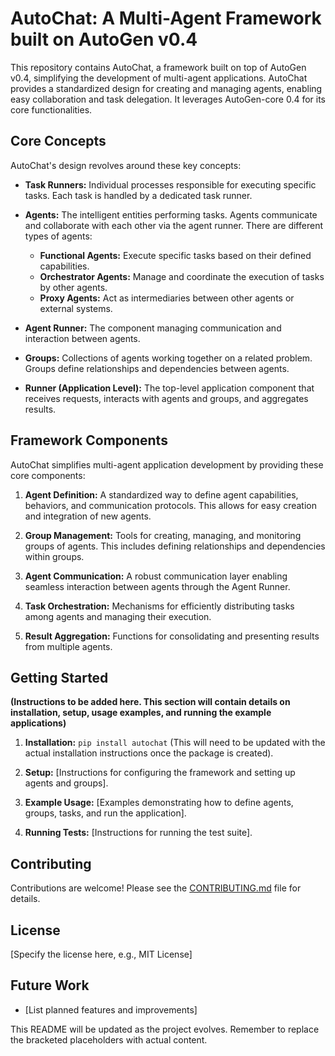 # AutoChat: A Multi-Agent Framework built on AutoGen v0.4

This repository contains AutoChat, a framework built on top of AutoGen v0.4, simplifying the development of multi-agent applications.  AutoChat provides a standardized design for creating and managing agents, enabling easy collaboration and task delegation.  It leverages AutoGen-core 0.4 for its core functionalities.

## Core Concepts

AutoChat's design revolves around these key concepts:

* **Task Runners:** Individual processes responsible for executing specific tasks. Each task is handled by a dedicated task runner.

* **Agents:**  The intelligent entities performing tasks. Agents communicate and collaborate with each other via the agent runner.  There are different types of agents:
    * **Functional Agents:** Execute specific tasks based on their defined capabilities.
    * **Orchestrator Agents:** Manage and coordinate the execution of tasks by other agents.
    * **Proxy Agents:** Act as intermediaries between other agents or external systems.

* **Agent Runner:** The component managing communication and interaction between agents.

* **Groups:** Collections of agents working together on a related problem.  Groups define relationships and dependencies between agents.

* **Runner (Application Level):** The top-level application component that receives requests, interacts with agents and groups, and aggregates results.


## Framework Components

AutoChat simplifies multi-agent application development by providing these core components:

1. **Agent Definition:**  A standardized way to define agent capabilities, behaviors, and communication protocols.  This allows for easy creation and integration of new agents.

2. **Group Management:**  Tools for creating, managing, and monitoring groups of agents. This includes defining relationships and dependencies within groups.

3. **Agent Communication:**  A robust communication layer enabling seamless interaction between agents through the Agent Runner.

4. **Task Orchestration:** Mechanisms for efficiently distributing tasks among agents and managing their execution.

5. **Result Aggregation:** Functions for consolidating and presenting results from multiple agents.

## Getting Started

**(Instructions to be added here.  This section will contain details on installation, setup, usage examples, and running the example applications)**

1. **Installation:**  `pip install autochat` (This will need to be updated with the actual installation instructions once the package is created).

2. **Setup:**  [Instructions for configuring the framework and setting up agents and groups].

3. **Example Usage:**  [Examples demonstrating how to define agents, groups, tasks, and run the application].

4. **Running Tests:**  [Instructions for running the test suite].


## Contributing

Contributions are welcome! Please see the [CONTRIBUTING.md](CONTRIBUTING.md) file for details.


## License

[Specify the license here, e.g., MIT License]


## Future Work

* [List planned features and improvements]


This README will be updated as the project evolves.  Remember to replace the bracketed placeholders with actual content.
